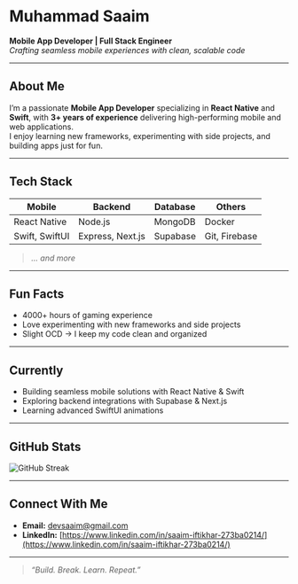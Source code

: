 # Muhammad Saaim  
**Mobile App Developer | Full Stack Engineer**  
*Crafting seamless mobile experiences with clean, scalable code*

---

## About Me  
I’m a passionate **Mobile App Developer** specializing in **React Native** and **Swift**, with **3+ years of experience** delivering high-performing mobile and web applications.  
I enjoy learning new frameworks, experimenting with side projects, and building apps just for fun.

---

## Tech Stack  
| Mobile            | Backend         | Database         | Others            |
| ----------------- | --------------- | ---------------- | ----------------- |
| React Native      | Node.js         | MongoDB          | Docker            |
| Swift, SwiftUI    | Express, Next.js| Supabase         | Git, Firebase     |

> *... and more*

---

## Fun Facts  
- 4000+ hours of gaming experience  
- Love experimenting with new frameworks and side projects  
- Slight OCD → I keep my code clean and organized  

---

## Currently  
- Building seamless mobile solutions with React Native & Swift  
- Exploring backend integrations with Supabase & Next.js  
- Learning advanced SwiftUI animations

---

## GitHub Stats  
![GitHub Streak](https://streak-stats.demolab.com?user=MSaaim&theme=dark)

---

## Connect With Me  
- **Email:** [devsaaim@gmail.com](mailto:devsaaim@gmail.com)  
- **LinkedIn:** [https://www.linkedin.com/in/saaim-iftikhar-273ba0214/](https://www.linkedin.com/in/saaim-iftikhar-273ba0214/)

---

> *“Build. Break. Learn. Repeat.”*
